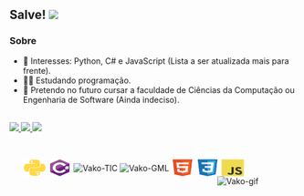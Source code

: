 ## Salve! <img src="https://raw.githubusercontent.com/iampavangandhi/iampavangandhi/master/gifs/Hi.gif" width="30px"></h2>

### Sobre

- 💾 Interesses: Python, C# e JavaScript (Lista a ser atualizada mais para frente).
- 👨‍💻 Estudando programação.
- 🌱 Pretendo no futuro cursar a faculdade de Ciências da Computação ou Engenharia de Software (Ainda indeciso).
</br>
<div>

  <a href="https://github.com/Vakozila">
     <img height="180em" src="https://github-readme-stats.vercel.app/api?username=Vakozila&show_icons=true&theme=radical&include_all_commits=true&count_private=true"/>
  
  <a href="https://github.com/anuraghazra/github-readme-stats">
  <img height="180em" src="https://github-readme-stats.vercel.app/api/top-langs/?username=vaaako&layout=compact&langs_count=8&theme=radical" />
</a>
  
  <a href="https://github.com/anuraghazra/github-readme-stats">
  <img height="180em" src="https://github-readme-stats.vercel.app/api/pin/?username=vaaako&repo=Primeiros-Passos&layout=compact&langs_count=8&theme=radical" />
</a>


##

<div>
<div style="display: inline_block"><br>
⠀⠀  
<img align="center" alt="Vako-Py" height="30" width="40" src="https://raw.githubusercontent.com/devicons/devicon/master/icons/python/python-plain.svg">
  <img align="center" alt="Vako-Csharp" height="30" width="40" src="https://raw.githubusercontent.com/devicons/devicon/master/icons/csharp/csharp-original.svg">
  

  <img align="center" alt="Vako-TIC" height="40" width="40" src="https://cdn.discordapp.com/attachments/722266734115029065/833339104921518080/tic.png">


  <img align="center" alt="Vako-GML" height="40" width="40" src="https://cdn.discordapp.com/attachments/722266734115029065/833336953419857930/game-maker.png">


  <img align="center" alt="Vako-HTML" height="30" width="40" src="https://raw.githubusercontent.com/devicons/devicon/master/icons/html5/html5-original.svg">
  <img align="center" alt="Vako-CSS" height="30" width="40" src="https://raw.githubusercontent.com/devicons/devicon/master/icons/css3/css3-original.svg">
  <img align="center" alt="Vako-JS" height="30" width="40" src="https://raw.githubusercontent.com/devicons/devicon/master/icons/javascript/javascript-original.svg">
  
  <img align="right" alt="Vako-gif" height="140" width="140" src="https://cdn.discordapp.com/attachments/722266734115029065/833325236753006632/kukuGIFin.gif">
  
  
##
  
